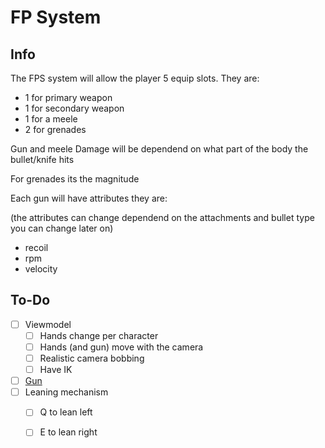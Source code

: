 # FP System

## Info

The FPS system will allow the player 5 equip slots. They are:

- 1 for primary weapon
- 1 for secondary weapon
- 1 for a meele
- 2 for grenades

Gun and meele Damage will be dependend on what part of the body the bullet/knife hits

For grenades its the magnitude

Each gun will have attributes they are:

(the attributes can change dependend on the attachments and bullet type you can change later on)

- recoil
- rpm
- velocity

## To-Do

- [ ] Viewmodel
  - [ ] Hands change per character
  - [ ] Hands (and gun) move with the camera
  - [ ] Realistic camera bobbing
  - [ ] Have IK 

- [ ] [Gun](gun.md)
- [ ] Leaning mechanism
  - [ ] Q to lean left
  - [ ] E to lean right
 